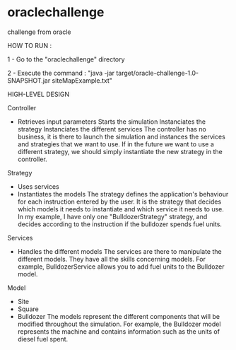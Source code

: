 # oraclechallenge
challenge from oracle


HOW TO RUN :

1 - Go to the "oraclechallenge" directory
 
2 - Execute the command :
"java -jar target/oracle-challenge-1.0-SNAPSHOT.jar siteMapExample.txt"


HIGH-LEVEL DESIGN

Controller
- Retrieves input parameters
Starts the simulation 
Instanciates the strategy
Instanciates the different services
The controller has no business, it is there to launch the simulation and instances the services and strategies that we want to use. If in the future we want to use a different strategy, we should simply instantiate the new strategy in the controller.

Strategy
- Uses services
- Instantiates the models
The strategy defines the application's behaviour for each instruction entered by the user. It is the strategy that decides which models it needs to instantiate and which service it needs to use. In my example, I have only one "BulldozerStrategy" strategy, and decides according to the instruction if the bulldozer spends fuel units.

Services
- Handles the different models
The services are there to manipulate the different models. They have all the skills concerning models. For example, BulldozerService allows you to add fuel units to the Bulldozer model.

Model
- Site
- Square
- Bulldozer
The models represent the different components that will be modified throughout the simulation. For example, the Bulldozer model represents the machine and contains information such as the units of diesel fuel spent.
